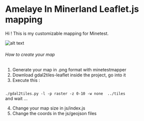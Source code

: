 # Amelaye In Minerland Leaflet.js mapping

Hi ! This is my customizable mapping for Minetest.

![alt text](http://www.bonjouramel.fr/wp-content/uploads/2021/01/minetestwaou.png "Sample")

###### How to create your map

1. Generate your map in .png format with minetestmapper
2. Download gdal2tiles-leaflet inside the project, go into it
3. Execute this :
<code>
./gdal2tiles.py -l -p raster -z 0-10 -w none <your map path> ../tiles
</code> and wait ...
   
4. Change your map size in js/index.js
5. Change the coords in the js/geojson files